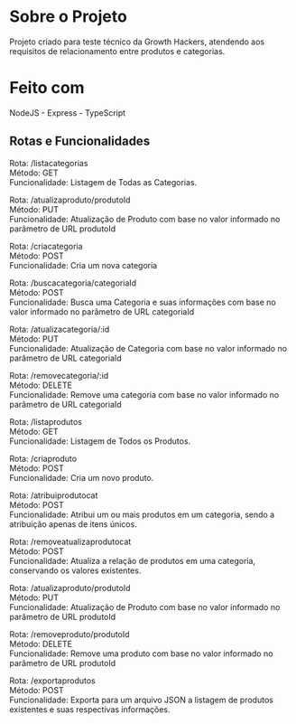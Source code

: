 <!DOCTYPE html>
<html>

<head>
  <meta charset="utf-8">
  <meta name="viewport" content="width=device-width, initial-scale=1.0">
  <title>Readme</title>
  <link rel="stylesheet" href="https://stackedit.io/style.css" />
</head>

<body class="stackedit">
  <div class="stackedit__html"><h1 id="sobre-o-projeto">Sobre o Projeto</h1>
<p>Projeto criado para teste técnico da Growth Hackers, atendendo aos requisitos de relacionamento entre produtos e categorias.</p>
<h1 id="feito-com">Feito com</h1>
<p>NodeJS - Express - TypeScript</p>
<h2 id="rotas-e-funcionalidades">Rotas e Funcionalidades</h2>
<p>Rota: /listacategorias<br>
Método: GET<br>
Funcionalidade: Listagem de Todas as Categorias.</p>
<p>Rota: /atualizaproduto/produtoId<br>
Método: PUT<br>
Funcionalidade: Atualização de Produto com base no valor informado no parâmetro de URL produtoId</p>
<p>Rota: /criacategoria<br>
Método: POST<br>
Funcionalidade: Cria um nova categoria</p>
<p>Rota: /buscacategoria/categoriaId<br>
Método: POST<br>
Funcionalidade: Busca uma Categoria e suas informações com base no valor informado no parâmetro de URL categoriaId</p>
<p>Rota: /atualizacategoria/:id<br>
Método: PUT<br>
Funcionalidade: Atualização de Categoria com base no valor informado no parâmetro de URL categoriaId</p>
<p>Rota: /removecategoria/:id<br>
Método: DELETE<br>
Funcionalidade: Remove uma categoria com base no valor informado no parâmetro de URL categoriaId</p>
<p>Rota: /listaprodutos<br>
Método: GET<br>
Funcionalidade: Listagem de Todos os Produtos.</p>
<p>Rota: /criaproduto<br>
Método: POST<br>
Funcionalidade: Cria um novo produto.</p>
<p>Rota: /atribuiprodutocat<br>
Método: POST<br>
Funcionalidade: Atribui um ou mais produtos em um categoria, sendo a atribuição apenas de itens únicos.</p>
<p>Rota: /removeatualizaprodutocat<br>
Método: POST<br>
Funcionalidade: Atualiza a relação de produtos em uma categoria, conservando os valores existentes.</p>
<p>Rota: /atualizaproduto/produtoId<br>
Método: PUT<br>
Funcionalidade: Atualização de Produto com base no valor informado no parâmetro de URL produtoId</p>
<p>Rota: /removeproduto/produtoId<br>
Método: DELETE<br>
Funcionalidade: Remove uma produto com base no valor informado no parâmetro de URL produtoId</p>
<p>Rota: /exportaprodutos<br>
Método: POST<br>
Funcionalidade: Exporta para um arquivo JSON a listagem de produtos existentes e suas respectivas informações.</p>
</div>
</body>

</html>
